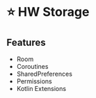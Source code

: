 # :star: HW Storage 

## Features
* Room 
* Coroutines
* SharedPreferences
* Permissions
* Kotlin Extensions
